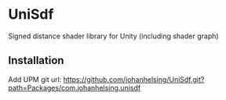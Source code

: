 # UniSdf

Signed distance shader library for Unity (including shader graph)

## Installation

Add UPM git url: https://github.com/johanhelsing/UniSdf.git?path=Packages/com.johanhelsing.unisdf
